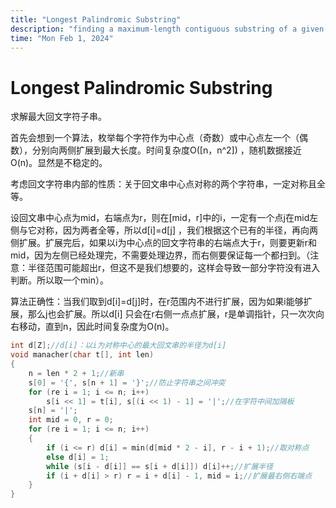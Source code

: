 ```yaml
---
title: "Longest Palindromic Substring"
description: "finding a maximum-length contiguous substring of a given string that is a palindrome"
time: "Mon Feb 1, 2024"
---
```


# Longest Palindromic Substring

求解最大回文字符子串。

首先会想到一个算法，枚举每个字符作为中心点（奇数）或中心点左一个（偶数），分别向两侧扩展到最大长度。时间复杂度O([n，n^2])
，随机数据接近O(n)。显然是不稳定的。

考虑回文字符串内部的性质：关于回文串中心点对称的两个字符串，一定对称且全等。

设回文串中心点为mid，右端点为r，则在[mid，r]中的i，一定有一个点j在mid左侧与它对称，因为两者全等，所以d[i]=d[j]
，我们根据这个已有的半径，再向两侧扩展。扩展完后，如果以i为中心点的回文字符串的右端点大于r，则要更新r和mid，因为左侧已经处理完，不需要处理边界，而右侧要保证每一个都扫到。（注意：半径范围可能超出r，但这不是我们想要的，这样会导致一部分字符没有进入判断。所以取一个min）。

算法正确性：当我们取到d[i]=d[j]时，在r范围内不进行扩展，因为如果i能够扩展，那么j也会扩展。所以d[i]
只会在r右侧一点点扩展，r是单调指针，只一次次向右移动，直到n，因此时间复杂度为O(n)。

```cpp
int d[Z];//d[i]：以i为对称中心的最大回文串的半径为d[i]
void manacher(char t[], int len)
{
    n = len * 2 + 1;//新串
    s[0] = '{', s[n + 1] = '}';//防止字符串之间冲突
    for (re i = 1; i <= n; i++)
        s[i << 1] = t[i], s[(i << 1) - 1] = '|';//在字符中间加隔板
    s[n] = '|';
    int mid = 0, r = 0;
    for (re i = 1; i <= n; i++)
    {
        if (i <= r) d[i] = min(d[mid * 2 - i], r - i + 1);//取对称点
        else d[i] = 1;
        while (s[i - d[i]] == s[i + d[i]]) d[i]++;//扩展半径
        if (i + d[i] > r) r = i + d[i] - 1, mid = i;//扩展最右侧右端点
    }
}
```
